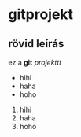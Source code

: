 # gitprojekt
## rövid leírás
ez a **git** *projekttt*

- hihi
- haha
- hoho

1. hihi
2. haha
3. hoho
